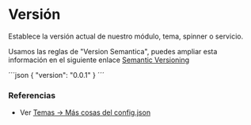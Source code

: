 # Versión

Establece la versión actual de nuestro módulo, tema, spinner o servicio.

Usamos las reglas de "Version Semantica", puedes ampliar esta información en el siguiente enlace [Semantic Versioning](http://semver.org/)


´´´json
{
  "version": "0.0.1"
}
´´´

### Referencias
* Ver [Temas -> Más cosas del config.json](../themes/themes.md#mas-cosas-del-config.json)
